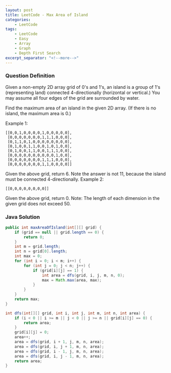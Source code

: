 ```yaml
---
layout: post
title: LeetCode - Max Area of Island
categories:
    - LeetCode
tags:
    - LeetCode
    - Easy
    - Array
    - Graph
    - Depth First Search
excerpt_separator: "<!--more-->"
---
```


### Question Definition

Given a non-empty 2D array grid of 0's and 1's, an island is a group of 1's (representing land) connected 4-directionally (horizontal or vertical.) You may assume all four edges of the grid are surrounded by water.

Find the maximum area of an island in the given 2D array. (If there is no island, the maximum area is 0.)
<!--more-->

Example 1:
```
[[0,0,1,0,0,0,0,1,0,0,0,0,0],
 [0,0,0,0,0,0,0,1,1,1,0,0,0],
 [0,1,1,0,1,0,0,0,0,0,0,0,0],
 [0,1,0,0,1,1,0,0,1,0,1,0,0],
 [0,1,0,0,1,1,0,0,1,1,1,0,0],
 [0,0,0,0,0,0,0,0,0,0,1,0,0],
 [0,0,0,0,0,0,0,1,1,1,0,0,0],
 [0,0,0,0,0,0,0,1,1,0,0,0,0]]
 ```
Given the above grid, return 6. Note the answer is not 11, because the island must be connected 4-directionally.
Example 2:
```
[[0,0,0,0,0,0,0,0]]
```
Given the above grid, return 0.
Note: The length of each dimension in the given grid does not exceed 50.

### Java Solution
```java
public int maxAreaOfIsland(int[][] grid) {
    if (grid == null || grid.length == 0) {
        return 0;
    }
    int m = grid.length;
    int n = grid[0].length;
    int max = 0;
    for (int i = 0; i < m; i++) {
        for (int j = 0; j < n; j++) {
            if (grid[i][j] == 1) {
                int area = dfs(grid, i, j, m, n, 0);
                max = Math.max(area, max);
            }
        }
    }
    return max;
}

int dfs(int[][] grid, int i, int j, int m, int n, int area) {
    if (i < 0 || i >= m || j < 0 || j >= n || grid[i][j] == 0) {
        return area;
    }
    grid[i][j] = 0;
    area++;
    area = dfs(grid, i + 1, j, m, n, area);
    area = dfs(grid, i, j + 1, m, n, area);
    area = dfs(grid, i - 1, j, m, n, area);
    area = dfs(grid, i, j - 1, m, n, area);
    return area;
}
```
